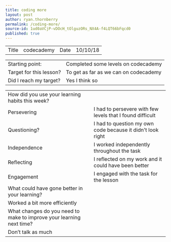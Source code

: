 ```yaml
---
title: coding more
layout: post
author: ryan.thornberry
permalink: /coding-more/
source-id: 1ud0aVCjP-vDOcH_tOlguzORs_NX4A-f4LQT66bFqcd0
published: true
---
```

 

<table>
  <tr>
    <td>Title</td>
    <td>codecademy</td>
    <td>Date</td>
    <td>10/10/18</td>
  </tr>
</table>


<table>
  <tr>
    <td>Starting point:</td>
    <td>Completed some levels on codecademy</td>
  </tr>
  <tr>
    <td>Target for this lesson?</td>
    <td>To get as far as we can on codecademy</td>
  </tr>
  <tr>
    <td>Did I reach my target? </td>
    <td>Yes I think so </td>
  </tr>
</table>


<table>
  <tr>
    <td>How did you use your learning habits this week?</td>
    <td></td>
  </tr>
  <tr>
    <td>Persevering</td>
    <td> I had to persevere with few levels that I found difficult </td>
  </tr>
  <tr>
    <td>Questioning?</td>
    <td>I had to question my own code because it didn't look right </td>
  </tr>
  <tr>
    <td>Independence</td>
    <td>I worked independently throughout the task </td>
  </tr>
  <tr>
    <td>Reflecting</td>
    <td>I reflected on my work and it could have been better </td>
  </tr>
  <tr>
    <td>Engagement</td>
    <td>I engaged with the task for the lesson</td>
  </tr>
  <tr>
    <td>What could have gone better in your learning?</td>
    <td></td>
  </tr>
  <tr>
    <td>Worked a bit more efficiently </td>
    <td></td>
  </tr>
  <tr>
    <td>What changes do you need to make to improve your learning next time?</td>
    <td></td>
  </tr>
  <tr>
    <td>Don’t talk as much</td>
    <td></td>
  </tr>
</table>


